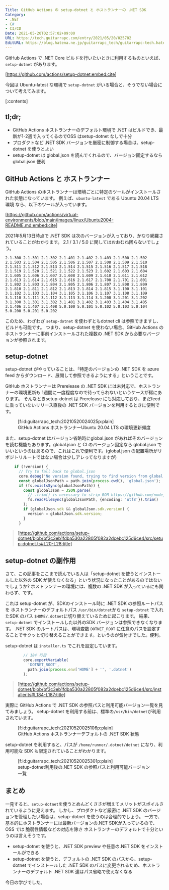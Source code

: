```yaml
---
Title: GitHub Actions の setup-dotnet と ホストランナーの .NET SDK
Category:
- .NET
- C#
- CI/CD
Date: 2021-05-20T02:57:02+09:00
URL: https://tech.guitarrapc.com/entry/2021/05/20/025702
EditURL: https://blog.hatena.ne.jp/guitarrapc_tech/guitarrapc-tech.hatenablog.com/atom/entry/26006613765897835
---
```


GitHub Actions で .NET Core ビルドを行いたいときに利用するものといえば、`setup-dotnet` があります。

[https://github.com/actions/setup-dotnet:embed:cite]

今回は Ubuntu-latest な環境で `setup-dotnet` がいる場合と、そうでない場合について考えてみます。

[:contents]

## tl;dr;

* GitHub Actions ホストランナーのデフォルト環境で .NET はビルドでき、最新が1-2週で入ってくるのでOSS はsetup-dotnet なしで十分
* プロダクトなど .NET SDK バージョンを厳密に制御する場合は、setup-dotnet を使うとよい
* setup-dotnet は global.json を読んでくれるので、バージョン固定するなら global.json 便利

## GitHub Actions と ホストランナー

GitHub Actions のホストランナーは環境ごとに特定のツールがインストールされた状態になっています。
例えば、`ubuntu-latest` である Ubuntu 20.04 LTS 環境 なら、以下のツールが入っています。

[https://github.com/actions/virtual-environments/blob/main/images/linux/Ubuntu2004-README.md:embed:cite]

2021年5月13日時点で .NET SDK は次のバージョンが入っており、かなり網羅されていることがわかります。
2.1 / 3.1 / 5.0 に関してはおおむね困らないでしょう。

```
2.1.300 2.1.301 2.1.302 2.1.401 2.1.402 2.1.403 2.1.500 2.1.502 2.1.503 2.1.504 2.1.505 2.1.506 2.1.507 2.1.508 2.1.509 2.1.510 2.1.511 2.1.512 2.1.513 2.1.514 2.1.515 2.1.516 2.1.517 2.1.518 2.1.519 2.1.520 2.1.521 2.1.522 2.1.523 2.1.602 2.1.603 2.1.604 2.1.605 2.1.606 2.1.607 2.1.608 2.1.609 2.1.610 2.1.611 2.1.612 2.1.613 2.1.614 2.1.615 2.1.616 2.1.617 2.1.700 2.1.701 2.1.801 2.1.802 2.1.803 2.1.804 2.1.805 2.1.806 2.1.807 2.1.808 2.1.809 2.1.810 2.1.811 2.1.812 2.1.813 2.1.814 2.1.815 3.1.100 3.1.101 3.1.102 3.1.103 3.1.104 3.1.105 3.1.106 3.1.107 3.1.108 3.1.109 3.1.110 3.1.111 3.1.112 3.1.113 3.1.114 3.1.200 3.1.201 3.1.202 3.1.300 3.1.301 3.1.302 3.1.401 3.1.402 3.1.403 3.1.404 3.1.405 3.1.406 3.1.407 3.1.408 5.0.100 5.0.101 5.0.102 5.0.103 5.0.104 5.0.200 5.0.201 5.0.202
```

このため、わざわざ `setup-dotnet` を使わずともdotnet cli は参照できますし、ビルドも可能です。
つまり、setup-dotnet を使わない場合、GitHub Actions のホストランナーに事前インストールされた複数の .NET SDK から必要なバージョンが参照されます。

## setup-dotnet

setup-dotnet がやっていることは、「特定のバージョンの .NET SDK を azure feed からダウンロード、展開して参照できるようにする」ということです。

GitHub ホストランナーは Prerelease の .NET SDK には未対応で、ホストランナーの環境更新も 1週間に一度程度なので待ってられないというケースが稀にあります。
そんなときsetup-dotnet は Prerelease にも対応しており、まだfeed に乗っていないリリース直後の .NET SDK バージョンを利用するときに便利です。

<figure class="figure-image figure-image-fotolife" title="GitHub Actions ホストランナーUbuntu 20.04 LTS の環境更新頻度">[f:id:guitarrapc_tech:20210520024025p:plain]<figcaption>GitHub Actions ホストランナーUbuntu 20.04 LTS の環境更新頻度</figcaption></figure>

また、setup-dotnet はバージョン省略時にglobal.json があればそのバージョンを読む機能もあります。global.json と CI のバージョン固定なら global.json でいいというのはあるので、これはこれで便利です。(global.json の配置場所がリポジトリルートではない場合は少しアレってなりますが)

```ts
    if (!version) {
      // Try to fall back to global.json
      core.debug('No version found, trying to find version from global.json');
      const globalJsonPath = path.join(process.cwd(), 'global.json');
      if (fs.existsSync(globalJsonPath)) {
        const globalJson = JSON.parse(
          // .trim() is necessary to strip BOM https://github.com/nodejs/node/issues/20649
          fs.readFileSync(globalJsonPath, {encoding: 'utf8'}).trim()
        );
        if (globalJson.sdk && globalJson.sdk.version) {
          version = globalJson.sdk.version;
        }
      }
```

> [https://github.com/actions/setup-dotnet/blob/bf3c3eb1fdba530a22805f082a2dcebc125d6ce4/src/setup-dotnet.ts#L20-L28:title]

## setup-dotnet の副作用

さて、この記事をここまで読んでいる人は「setup-dotnet を使うとインストールした以外の SDK が使えなくなる」という状況になったことがあるのではないでしょうか?
ホストランナーの環境には、複数の .NET SDK が入っているにも関わらず、です。

これは setup-dotnet が、SDKのインストール時に .NET SDK の参照ルートパスを ホストランナーのデフォルトパス `/usr/bin/dotnet`から `setup-dotnet` で入れたSDK のパス `$HOME/.dotnet`に切り替えているために起こります。
結果、 `setup-dotnet` でインストールした以外のSDK バージョンは参照できなくなります。
.NET SDK のルートパスは、環境変数 `DOTNET_ROOT` に任意のパスを設定することでサクッと切り替えることができます。というのが気付きでした。便利。

setup-dotnet は `installer.ts` でこれを設定しています。

```ts
        // 184 行目
        core.exportVariable(
          'DOTNET_ROOT',
          path.join(process.env['HOME'] + '', '.dotnet')
        );
```

> [https://github.com/actions/setup-dotnet/blob/bf3c3eb1fdba530a22805f082a2dcebc125d6ce4/src/installer.ts#L184-L187:title]

実際に GitHub Actions で .NET SDK の参照パスと利用可能バージョン一覧を見てみましょう。
setup-dotnet を利用する前は、標準の`/usr/bin/dotnet`が利用されています。

<figure class="figure-image figure-image-fotolife" title="GitHub Actions ホストランナーデフォルトの .NET SDK 状態">[f:id:guitarrapc_tech:20210520025106p:plain]<figcaption>GitHub Actions ホストランナーデフォルトの .NET SDK 状態</figcaption></figure>

setup-dotnet を利用すると、パスが `/home/runner/.dotnet/dotnet` になり、利用可能な SDK も限定されていることがわかります。

<figure class="figure-image figure-image-fotolife" title="setup-dotnet利用後の.NET SDK の参照パスと利用可能バージョン一覧">[f:id:guitarrapc_tech:20210520025301p:plain]<figcaption>setup-dotnet利用後の.NET SDK の参照パスと利用可能バージョン一覧</figcaption></figure>


## まとめ

一見すると、`setup-dotnet`を使うとめんどくささが増えてメリットがスポイルされているように見えます。
しかし、プロダクトなど厳密に .NET SDK のバージョンを管理したい場合は、setup-dotnet を使うのは合理的でしょう。
一方で、基本的にホストランナーには最新バージョンの.NET SDKが入っているので、OSS では 脆弱性情報などの対応を除き ホストランナーのデフォルトで十分というのは言えそうです。

* setup-dotnet を使うと、.NET SDK preview や任意の.NET SDK をインストールができる
* setup-dotnet を使うと、デフォルトの .NET SDK のパスから、setup-dotnet でインストールした .NET SDK のパスに変更されるため、ホストランナーのデフォルト .NET SDK 達はパス省略で使えなくなる

今日の学びでした。
